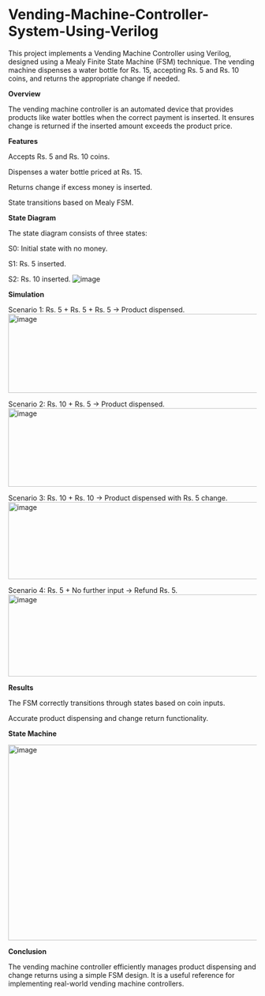 # Vending-Machine-Controller-System-Using-Verilog

This project implements a Vending Machine Controller using Verilog, designed using a Mealy Finite State Machine (FSM) technique. The vending machine dispenses a water bottle for Rs. 15, accepting Rs. 5 and Rs. 10 coins, and returns the appropriate change if needed.

**Overview**

The vending machine controller is an automated device that provides products like water bottles when the correct payment is inserted. It ensures change is returned if the inserted amount exceeds the product price.

**Features**

Accepts Rs. 5 and Rs. 10 coins.

Dispenses a water bottle priced at Rs. 15.

Returns change if excess money is inserted.

State transitions based on Mealy FSM.

**State Diagram**

The state diagram consists of three states:

S0: Initial state with no money.

S1: Rs. 5 inserted.

S2: Rs. 10 inserted.
![image](https://github.com/user-attachments/assets/42f0abf3-60ba-439d-8d55-d82bb971387d)

**Simulation**

Scenario 1: Rs. 5 + Rs. 5 + Rs. 5 → Product dispensed.
<img width="986" height="160" alt="image" src="https://github.com/user-attachments/assets/671292be-a397-4600-af6b-762946245529" />



Scenario 2: Rs. 10 + Rs. 5 → Product dispensed.
<img width="861" height="159" alt="image" src="https://github.com/user-attachments/assets/e8b4b566-1d69-4c7e-b977-11015abe4208" />



Scenario 3: Rs. 10 + Rs. 10 → Product dispensed with Rs. 5 change.
<img width="838" height="156" alt="image" src="https://github.com/user-attachments/assets/a330af1b-a5f8-483a-ab1b-a65a6959cd6d" />



Scenario 4: Rs. 5 + No further input → Refund Rs. 5.
<img width="812" height="166" alt="image" src="https://github.com/user-attachments/assets/78d95783-75d0-4fb9-9282-0b2534b857fa" />

**Results**

The FSM correctly transitions through states based on coin inputs.

Accurate product dispensing and change return functionality.

**State Machine**



<img width="610" height="396" alt="image" src="https://github.com/user-attachments/assets/ab1b64a6-e6b0-4fac-9892-542ae2432a52" />

**Conclusion**

The vending machine controller efficiently manages product dispensing and change returns using a simple FSM design. It is a useful reference for implementing real-world vending machine controllers.


